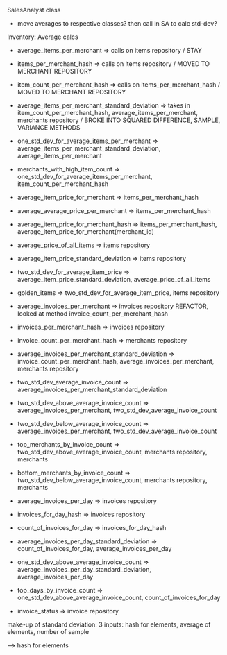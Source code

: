 SalesAnalyst class
- move averages to respective classes? then call in SA to calc std-dev?

Inventory: Average calcs
- average_items_per_merchant => calls on items repository / STAY
- items_per_merchant_hash => calls on items repository / MOVED TO MERCHANT REPOSITORY
- item_count_per_merchant_hash => calls on items_per_merchant_hash / MOVED TO MERCHANT REPOSITORY
- average_items_per_merchant_standard_deviation => takes in item_count_per_merchant_hash, average_items_per_merchant, merchants repository / BROKE INTO SQUARED DIFFERENCE, SAMPLE, VARIANCE METHODS
- one_std_dev_for_average_items_per_merchant => average_items_per_merchant_standard_deviation, average_items_per_merchant
- merchants_with_high_item_count => one_std_dev_for_average_items_per_merchant, item_count_per_merchant_hash

- average_item_price_for_merchant => items_per_merchant_hash
- average_average_price_per_merchant => items_per_merchant_hash

- average_item_price_for_merchant_hash => items_per_merchant_hash, average_item_price_for_merchant(merchant_id)

- average_price_of_all_items  => items repository
- average_item_price_standard_deviation => items repository
- two_std_dev_for_average_item_price => average_item_price_standard_deviation, average_price_of_all_items
- golden_items => two_std_dev_for_average_item_price, items repository

- average_invoices_per_merchant => invoices repository REFACTOR, looked at method invoice_count_per_merchant_hash
- invoices_per_merchant_hash => invoices repository
- invoice_count_per_merchant_hash => merchants repository
- average_invoices_per_merchant_standard_deviation => invoice_count_per_merchant_hash, average_invoices_per_merchant, merchants repository
- two_std_dev_average_invoice_count => average_invoices_per_merchant_standard_deviation
- two_std_dev_above_average_invoice_count => average_invoices_per_merchant, two_std_dev_average_invoice_count
- two_std_dev_below_average_invoice_count => average_invoices_per_merchant, two_std_dev_average_invoice_count
- top_merchants_by_invoice_count => two_std_dev_above_average_invoice_count, merchants repository, merchants
- bottom_merchants_by_invoice_count => two_std_dev_below_average_invoice_count, merchants repository, merchants

- average_invoices_per_day => invoices repository
- invoices_for_day_hash => invoices repository
- count_of_invoices_for_day => invoices_for_day_hash
- average_invoices_per_day_standard_deviation => count_of_invoices_for_day, average_invoices_per_day
- one_std_dev_above_average_invoice_count => average_invoices_per_day_standard_deviation, average_invoices_per_day
- top_days_by_invoice_count => one_std_dev_above_average_invoice_count, count_of_invoices_for_day
- invoice_status => invoice repository


make-up of standard deviation:
3 inputs: hash for elements, average of elements, number of sample

--> hash for elements
